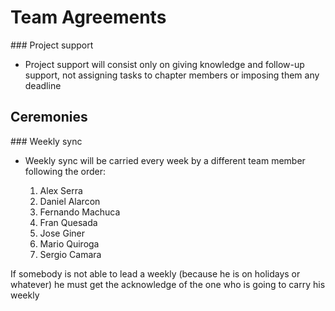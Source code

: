 # Team Agreements

### Project support
- Project support will consist only on giving knowledge and follow-up support, not assigning tasks to chapter members or imposing them any deadline

## Ceremonies

### Weekly sync
* Weekly sync will be carried every week by a different team member following the order:

    1. Alex Serra
    2. Daniel Alarcon
    4. Fernando Machuca
    5. Fran Quesada
    6. Jose Giner
    7. Mario Quiroga
    8. Sergio Camara


If somebody is not able to lead a weekly (because he is on holidays or whatever) he must get the acknowledge of the one who is going to carry his weekly

